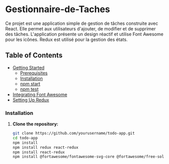 # Gestionnaire-de-Taches

Ce projet est une application simple de gestion de tâches construite avec React. Elle permet aux utilisateurs d'ajouter, de modifier et de supprimer des tâches. L'application présente un design réactif et utilise Font Awesome pour les icônes. Redux est utilisé pour la gestion des états.
## Table of Contents

- [Getting Started](#getting-started)
  - [Prerequisites](#prerequisites)
  - [Installation](#installation)
  - [npm start](#npm-start)
  - [npm test](#npm-test)
- [Integrating Font Awesome](#integrating-font-awesome)
- [Setting Up Redux](#setting-up-redux)


### Installation

1. **Clone the repository:**
   ```sh
   git clone https://github.com/yourusername/todo-app.git
   cd todo-app
   npm install
   npm install redux react-redux
   npm install react-redux
   npm install @fortawesome/fontawesome-svg-core @fortawesome/free-solid-svg-icons @fortawesome/react-fontawesome
   
